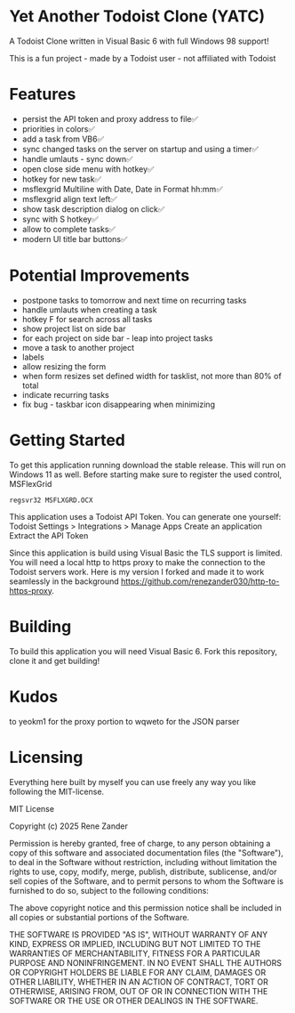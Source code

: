 # Yet Another Todoist Clone (YATC)
A Todoist Clone written in Visual Basic 6 with full Windows 98 support!

This is a fun project - made by a Todoist user - not affiliated with Todoist

# Features
- persist the API token and proxy address to file✅
- priorities in colors✅
- add a task from VB6✅
- sync changed tasks on the server on startup and using a timer✅
- handle umlauts - sync down✅
- open close side menu with hotkey✅
- hotkey for new task✅
- msflexgrid Multiline with Date, Date in Format hh:mm✅
- msflexgrid align text left✅
- show task description dialog on click✅
- sync with S hotkey✅
- allow to complete tasks✅
- modern UI title bar buttons✅

# Potential Improvements
- postpone tasks to tomorrow and next time on recurring tasks
- handle umlauts when creating a task
- hotkey F for search across all tasks
- show project list on side bar
- for each project on side bar - leap into project tasks
- move a task to another project
- labels
- allow resizing the form
- when form resizes set defined width for tasklist, not more than 80% of total
- indicate recurring tasks
- fix bug - taskbar icon disappearing when minimizing

# Getting Started
To get this application running download the stable release. This will run on Windows 11 as well. Before starting make sure to register the used control, MSFlexGrid
```
regsvr32 MSFLXGRD.OCX
```

This application uses a Todoist API Token. You can generate one yourself:
Todoist Settings > Integrations > Manage Apps
Create an application
Extract the API Token

Since this application is build using Visual Basic the TLS support is limited. You will need a local http to https proxy to make the connection to the Todoist servers work. Here is my version I forked and made it to work seamlessly in the background https://github.com/renezander030/http-to-https-proxy.

# Building
To build this application you will need Visual Basic 6. Fork this repository, clone it and get building!

# Kudos
to yeokm1 for the proxy portion
to wqweto for the JSON parser

# Licensing
Everything here built by myself you can use freely any way you like following the MIT-license.

MIT License

Copyright (c) 2025 Rene Zander

Permission is hereby granted, free of charge, to any person obtaining a copy
of this software and associated documentation files (the "Software"), to deal
in the Software without restriction, including without limitation the rights
to use, copy, modify, merge, publish, distribute, sublicense, and/or sell
copies of the Software, and to permit persons to whom the Software is
furnished to do so, subject to the following conditions:

The above copyright notice and this permission notice shall be included in all
copies or substantial portions of the Software.

THE SOFTWARE IS PROVIDED "AS IS", WITHOUT WARRANTY OF ANY KIND, EXPRESS OR
IMPLIED, INCLUDING BUT NOT LIMITED TO THE WARRANTIES OF MERCHANTABILITY,
FITNESS FOR A PARTICULAR PURPOSE AND NONINFRINGEMENT. IN NO EVENT SHALL THE
AUTHORS OR COPYRIGHT HOLDERS BE LIABLE FOR ANY CLAIM, DAMAGES OR OTHER
LIABILITY, WHETHER IN AN ACTION OF CONTRACT, TORT OR OTHERWISE, ARISING FROM,
OUT OF OR IN CONNECTION WITH THE SOFTWARE OR THE USE OR OTHER DEALINGS IN THE
SOFTWARE.